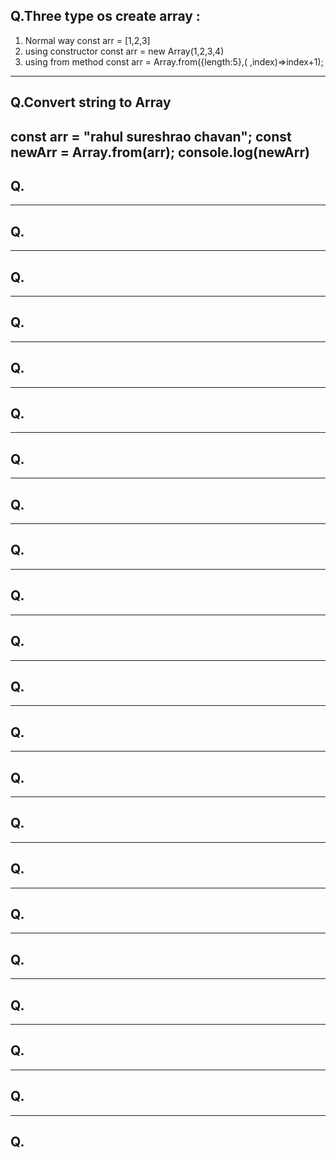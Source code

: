 ## Q.Three type os create array :
1. Normal way
   const arr = [1,2,3]
2. using constructor
   const arr = new Array(1,2,3,4)
3. using from method
   const arr = Array.from({length:5},( ,index)=>index+1);
----------------------------------------------------------
## Q.Convert string to Array
const arr = "rahul sureshrao chavan";
const newArr = Array.from(arr);
console.log(newArr)
----------------------------------------------------------
## Q. 
----------------------------------------------------------
## Q. 
----------------------------------------------------------
## Q. 
----------------------------------------------------------
## Q. 
----------------------------------------------------------
## Q. 
----------------------------------------------------------
## Q. 
----------------------------------------------------------
## Q. 
----------------------------------------------------------
## Q. 
----------------------------------------------------------
## Q. 
----------------------------------------------------------
## Q. 
----------------------------------------------------------
## Q. 
----------------------------------------------------------
## Q. 
----------------------------------------------------------
## Q. 
----------------------------------------------------------
## Q. 
----------------------------------------------------------
## Q. 
----------------------------------------------------------
## Q. 
----------------------------------------------------------
## Q. 
----------------------------------------------------------
## Q. 
----------------------------------------------------------
## Q. 
----------------------------------------------------------
## Q. 
----------------------------------------------------------
## Q. 
----------------------------------------------------------
## Q. 

